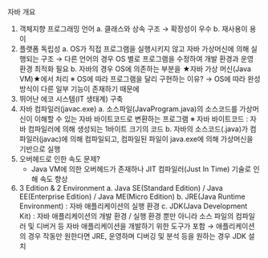 자바 개요
1. 객체지향 프로그래밍 언어
	a. 클래스와 상속 구조 
		→ 확장성이 우수
	b. 재사용이 용이
2. 플랫폼 독립성
	a. OS가 직접 프로그램을 실행시키지 않고 자바 가상머신에 의해 실행되는 구조
		→ 다른 언어의 경우 OS 별로 프로그램을 수정하여 개발 환경과 운영 환경 최적화 필요
	b. 자바의 경우 OS에 의존하는 부분을 ★자바 가상 머신(Java VM)★에서 처리
	※ OS에 따라 프로그램을 달리 구현하는 이유?
		→ OS에 따라 완성 방식이 다른 일부 기능이 존재하기 때문에
3. 뛰어난 에코 시스템(IT 생태계) 구축 
4. 자바 컴파일러(javac.exe)
	a. 소스파일(JavaProgram.java)의 소스코드를 가상머신이 이해할 수 있는 자바 바이트코드로 변환하는 프로그램
	※ 자바 바이트코드 : 자바 컴파일러에 의해 생성되는 1바이트 크기의 코드
	b. 자바의 소스코드(.java)가 컴파일러(javac)에 의해 컴파일되고, 컴파일된 파일이 java.exe에 의해 가상머신을 기반으로 실행
5. 오버헤드로 인한 속도 문제?
	- Java VM에 의한 오버헤드가 존재하나 JIT 컴파일러(Just In Time) 기술로 인해 속도 향상
6. 3 Edition & 2 Environment
	a. Java SE(Standard Edition) / Java EE(Enterprise Edition) / Java ME(Micro Edition)
	b. JRE(Java Runtime Environment) : 자바 애플리케이션의 실행 환경
	c. JDK(Java Development Kit) : 자바 애플리케이션의 개발 환경 / 실행 환경 뿐만 아니라 소스 파일의 컴파일러 및 디버거 등 자바 애플리케이션을 개발하기 위한 도구가 포함 → 애플리케이션의 경우 작동만 원한다면 JRE, 운영하며 디버깅 및 분석 등을 원하는 경우 JDK 설치
